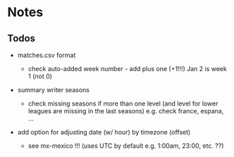 # Notes

## Todos


- matches.csv format
  - check auto-added week number - add plus one (+1!!!) Jan 2 is week 1 (not 0)

- summary writer seasons
  - check missing seasons if more than one level (and level for lower leagues are missing in the last seasons) e.g. check france, espana, ...

- add option for adjusting date (w/ hour) by timezone (offset)
  - see mx-mexico !!! (uses UTC by default e.g. 1:00am, 23:00, etc. ??)


  
